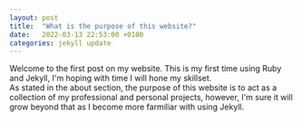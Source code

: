 ```yaml
---
layout: post
title:  "What is the purpose of this website?"
date:   2022-03-13 22:53:00 +0100
categories: jekyll update
---
```


Welcome to the first post on my website. This is my first time using Ruby and Jekyll, I'm hoping with 
time I will hone my skillset.
<br>
As stated in the about section, the purpose of this website is to act as a collection of my professional and personal projects, however, I'm sure it will grow beyond that as I become more farmiliar with
using Jekyll. 
